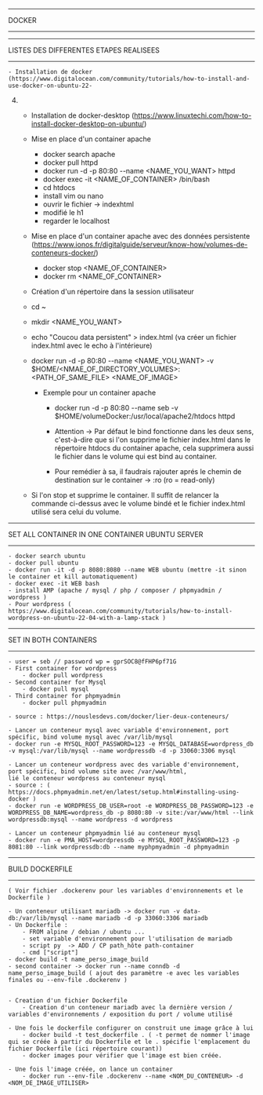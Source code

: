 ***
DOCKER
***

***
LISTES DES DIFFERENTES ETAPES REALISEES 
***

    - Installation de docker (https://www.digitalocean.com/community/tutorials/how-to-install-and-use-docker-on-ubuntu-22-
04)
    - Installation de docker-desktop (https://www.linuxtechi.com/how-to-install-docker-desktop-on-ubuntu/)
    
    - Mise en place d'un container apache

        - docker search apache
        - docker pull httpd
        - docker run -d -p 80:80 --name <NAME_YOU_WANT> httpd
        - docker exec -it <NAME_OF_CONTAINER> /bin/bash
        - cd htdocs
        - install vim ou nano
        - ouvrir le fichier -> indexhtml
        - modifié le h1
        - regarder le localhost

    - Mise en place d'un container apache avec des données persistente
      (https://www.ionos.fr/digitalguide/serveur/know-how/volumes-de-conteneurs-docker/)
        - docker stop <NAME_OF_CONTAINER>
        - docker rm <NAME_OF_CONTAINER>

    - Création d'un répertoire dans la session utilisateur
    - cd ~
    - mkdir <NAME_YOU_WANT>
    - echo "Coucou data persistent" > index.html (va créer un fichier index.html avec le echo à l'intérieure)
    - docker run -d -p 80:80 --name <NAME_YOU_WANT> -v $HOME/<NMAE_OF_DIRECTORY_VOLUMES>:<PATH_OF_SAME_FILE> <NAME_OF_IMAGE>

        - Exemple pour un container apache
            - docker run -d -p 80:80 --name seb -v $HOME/volumeDocker:/usr/local/apache2/htdocs httpd
            
            - Attention -> Par défaut le bind fonctionne dans les deux sens, c'est-à-dire que si l'on supprime le fichier index.html dans le répertoire htdocs du container apache, cela supprimera aussi le fichier dans le volume qui est bind au container.
            - Pour remédier à sa, il faudrais rajouter aprés le chemin de destination sur le container -> :ro (ro = read-only)

    - Si l'on stop et supprime le container. Il suffit de relancer la commande ci-dessus avec le volume bindé et le fichier index.html utilisé sera celui du volume.        


***
SET ALL CONTAINER IN ONE CONTAINER UBUNTU SERVER
***

    - docker search ubuntu
    - docker pull ubuntu
    - docker run -it -d -p 8080:8080 --name WEB ubuntu (mettre -it sinon le container et kill automatiquement)
    - docker exec -it WEB bash
    - install AMP (apache / mysql / php / composer / phpmyadmin / wordpress )
    - Pour wordpress ( https://www.digitalocean.com/community/tutorials/how-to-install-wordpress-on-ubuntu-22-04-with-a-lamp-stack )

***
SET IN BOTH CONTAINERS
***
    - user = seb // password wp = gprSOC8@fFHP6pf71G
    - First container for wordpress
        - docker pull wordpress
    - Second container for Mysql
        - docker pull mysql
    - Third container for phpmyadmin
        - docker pull phpmyadmin

    - source : https://nouslesdevs.com/docker/lier-deux-conteneurs/ 

    - Lancer un conteneur mysql avec variable d'environnement, port spécific, bind volume mysql avec /var/lib/mysql
    - docker run -e MYSQL_ROOT_PASSWORD=123 -e MYSQL_DATABASE=wordpress_db -v mysql:/var/lib/mysql --name wordpressdb -d -p 33060:3306 mysql

    - Lancer un conteneur wordpress avec des variable d'environnement, port spécific, bind volume site avec /var/www/html, 
    lié le conteneur wordpress au conteneur mysql
    - source : ( https://docs.phpmyadmin.net/en/latest/setup.html#installing-using-docker )
    - docker run -e WORDPRESS_DB_USER=root -e WORDPRESS_DB_PASSWORD=123 -e WORDPRESS_DB_NAME=wordpress_db -p 8080:80 -v site:/var/www/html --link wordpressdb:mysql --name wordpress -d wordpress

    - Lancer un conteneur phpmyadmin lié au conteneur mysql 
    - docker run -e PMA_HOST=wordpressdb -e MYSQL_ROOT_PASSWORD=123 -p 8081:80 --link wordpressdb:db --name myphpmyadmin -d phpmyadmin

*** 
BUILD DOCKERFILE
***
    ( Voir fichier .dockerenv pour les variables d'environnements et le Dockerfile )

    - Un conteneur utilisant mariadb -> docker run -v data-db:/var/lib/mysql --name mariadb -d -p 33060:3306 mariadb
    - Un Dockerfile : 
        - FROM alpine / debian / ubuntu ...
        - set variable d'environnement pour l'utilisation de mariadb
        - script py  -> ADD / CP path_hôte path-container
        - cmd ["script"] 
    - docker build -t name_perso_image_build
    - second container -> docker run --name conndb -d name_perso_image_build ( ajout des paramètre -e avec les variables finales ou --env-file .dockerenv ) 


    - Creation d'un fichier Dockerfile
        - Creation d'un conteneur mariadb avec la dernière version / variables d'environnements / exposition du port / volume utilisé

    - Une fois le dockerfile configurer on construit une image grâce à lui
        - docker build -t test_dockerfile . ( -t permet de nommer l'image qui se créée à partir du Dockerfile et le . spécifie l'emplacement du fichier Dockerfile (ici répertoire courant))
        - docker images pour vérifier que l'image est bien créée.

    - Une fois l'image créée, on lance un container 
        - docker run --env-file .dockerenv --name <NOM_DU_CONTENEUR> -d <NOM_DE_IMAGE_UTILISER>